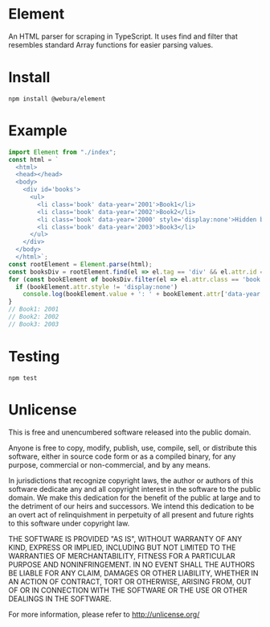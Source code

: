 # Element
An HTML parser for scraping in TypeScript. 
It uses find and filter that resembles standard Array functions for easier parsing values.

# Install
```shell
npm install @webura/element
```
# Example
```typescript
import Element from "./index";
const html = `
  <html>
  <head></head>
  <body>
    <div id='books'>
      <ul>
        <li class='book' data-year='2001'>Book1</li>
        <li class='book' data-year='2002'>Book2</li>
        <li class='book' data-year='2000' style='display:none'>Hidden book</li>
        <li class='book' data-year='2003'>Book3</li>
      </ul>
    </div>
  </body>
  </html>`;
const rootElement = Element.parse(html);
const booksDiv = rootElement.find(el => el.tag == 'div' && el.attr.id == 'books')!;
for (const bookElement of booksDiv.filter(el => el.attr.class == 'book')) {
  if (bookElement.attr.style != 'display:none')
    console.log(bookElement.value + ': ' + bookElement.attr['data-year']);
}
// Book1: 2001
// Book2: 2002
// Book3: 2003
```

# Testing
```shell
npm test
```

# Unlicense
This is free and unencumbered software released into the public domain.

Anyone is free to copy, modify, publish, use, compile, sell, or
distribute this software, either in source code form or as a compiled
binary, for any purpose, commercial or non-commercial, and by any
means.

In jurisdictions that recognize copyright laws, the author or authors
of this software dedicate any and all copyright interest in the
software to the public domain. We make this dedication for the benefit
of the public at large and to the detriment of our heirs and
successors. We intend this dedication to be an overt act of
relinquishment in perpetuity of all present and future rights to this
software under copyright law.

THE SOFTWARE IS PROVIDED "AS IS", WITHOUT WARRANTY OF ANY KIND,
EXPRESS OR IMPLIED, INCLUDING BUT NOT LIMITED TO THE WARRANTIES OF
MERCHANTABILITY, FITNESS FOR A PARTICULAR PURPOSE AND NONINFRINGEMENT.
IN NO EVENT SHALL THE AUTHORS BE LIABLE FOR ANY CLAIM, DAMAGES OR
OTHER LIABILITY, WHETHER IN AN ACTION OF CONTRACT, TORT OR OTHERWISE,
ARISING FROM, OUT OF OR IN CONNECTION WITH THE SOFTWARE OR THE USE OR
OTHER DEALINGS IN THE SOFTWARE.

For more information, please refer to <http://unlicense.org/>